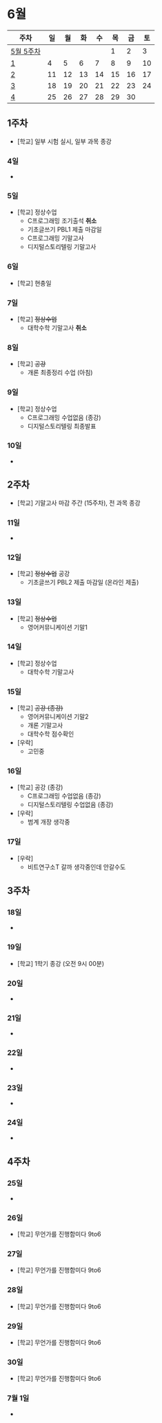 # 6월

| 주차 | 일 | 월 | 화 | 수 | 목 | 금 | 토 |
| --- | --- | --- | --- | --- | --- | --- | --- |
| [5월 5주차](../May/index.md#5주차) | | | | | 1 | 2 | 3 |
| [1](#1주차) | 4 | 5 | 6 | 7 | 8 | 9 | 10 |
| [2](#2주차) | 11 | 12 | 13 | 14 | 15 | 16 | 17 |
| [3](#3주차) | 18 | 19 | 20 | 21 | 22 | 23 | 24 |
| [4](#4주차) | 25 | 26 | 27 | 28 | 29 | 30 | |

## 1주차
- \[학교\] 일부 시험 실시, 일부 과목 종강

### 4일
-

### 5일
- \[학교\] 정상수업
  * C프로그래밍 조기출석 **취소**
  * 기초글쓰기 PBL1 제출 마감일
  * C프로그래밍 기말고사
  * 디지털스토리텔링 기말고사

### 6일
- \[학교\] 현충일

### 7일
- \[학교\] ~~정상수업~~
  * 대학수학 기말고사 **취소**

### 8일
- \[학교\] ~~공강~~
  * 개론 최종정리 수업 (아침)

### 9일
- \[학교\] 정상수업
  * C프로그래밍 수업없음 (종강)
  * 디지털스토리텔링 최종발표

### 10일
-

## 2주차
- \[학교\] 기말고사 마감 주간 (15주차), 전 과목 종강

### 11일
-

### 12일
- \[학교\] ~~정상수업~~ 공강
  * 기초글쓰기 PBL2 제출 마감일 (온라인 제출)

### 13일
- \[학교\] ~~정상수업~~
  * 영어커뮤니케이션 기말1

### 14일
- \[학교\] 정상수업
  * 대학수학 기말고사

### 15일
- \[학교\] ~~공강 (종강)~~
  * 영어커뮤니케이션 기말2
  * 개론 기말고사
  * 대학수학 점수확인
- \[우락\]
  * 고민중

### 16일
- \[학교\] 공강 (종강)
  * C프로그래밍 수업없음 (종강)
  * 디지털스토리텔링 수업없음 (종강)
- \[우락\]
  * 범계 개장 생각중

### 17일
- \[우락\]
  * 비트연구소T 갈까 생각중인데 안갈수도

## 3주차

### 18일
-

### 19일
- \[학교\] 1학기 종강 (오전 9시 00분)

### 20일
-

### 21일
-

### 22일
-

### 23일
-

### 24일
-

## 4주차

### 25일
-

### 26일
- \[학교\] 무언가를 진행함미다 9to6

### 27일
- \[학교\] 무언가를 진행함미다 9to6

### 28일
- \[학교\] 무언가를 진행함미다 9to6

### 29일
- \[학교\] 무언가를 진행함미다 9to6

### 30일
- \[학교\] 무언가를 진행함미다 9to6

### 7월 1일
-
